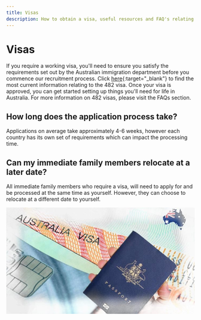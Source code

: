 ```yaml
---
title: Visas
description: How to obtain a visa, useful resources and FAQ's relating to visas
---
```


# Visas

If you require a working visa, you'll need to ensure you satisfy the requirements set out by the Australian immigration
department before you commence our recruitment process. Click [here](https://www.homeaffairs.gov.au/trav/visa-1/482-){:target="\_blank"} to find the most current information relating to the
482 visa.
Once your visa is approved, you can get started setting up things you'll need for life in Australia. For more
information on 482 visas, please visit the FAQs section.

## How long does the application process take?

Applications on average take approximately 4-6 weeks, however each country has its own set of requirements which can impact the processing time.

## Can my immediate family members relocate at a later date?

All immediate family members who require a visa, will need to apply for and be processed at the same time as yourself. However, they can choose to relocate at a different date to yourself.

![Australian Visa](/images/visa.jpg?style=center 'Australian Visa')
